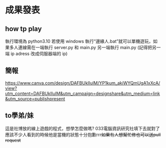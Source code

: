 # 成果發表

## how tp play
執行環境為 python3.10 若使用 windows 執行“邊緣人.bat”就可以單機遊玩，如果多人連線需在一端執行 server.py 和 main.py 另一端執行 main.py (記得把另一端 ip adress 改成伺服器端的 ip)

## 簡報
https://www.canva.com/design/DAFBUkIIulM/YP1kum_akiWYQmUgA1xXcA/view?utm_content=DAFBUkIIulM&utm_campaign=designshare&utm_medium=link&utm_source=publishpresent
## to學弟/**妹**
這是社博放的線上遊戲的程式，想學怎麼做嗎? 033電腦資訊研究社填下去就對了
應該不少人看到的時候他是當機的狀態十分抱歉rrr~~如果有人想幫忙修也可以送pull request~~

